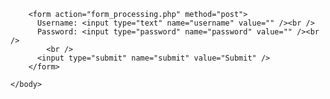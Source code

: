 
<html lang="en">
	<head>
		<title>Form</title>
	</head>
	<body>

		<form action="form_processing.php" method="post">
		  Username: <input type="text" name="username" value="" /><br />
		  Password: <input type="password" name="password" value="" /><br />
			<br />
		  <input type="submit" name="submit" value="Submit" />
		</form>

	</body>
</html>
